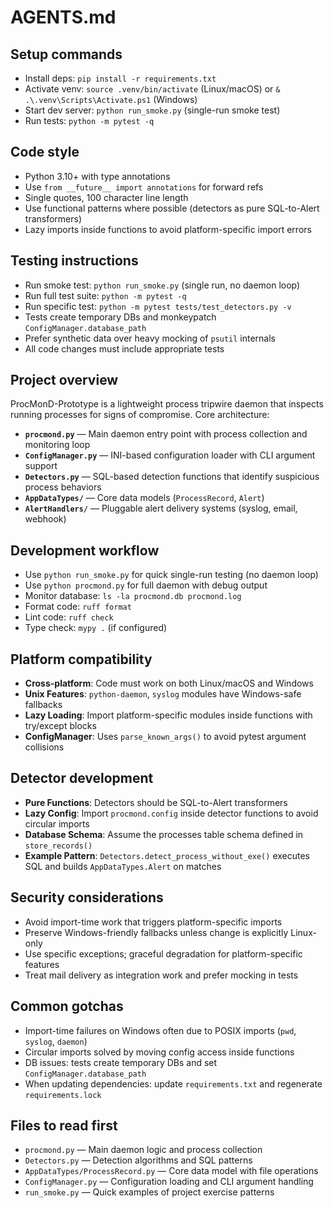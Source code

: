 # AGENTS.md

## Setup commands

- Install deps: `pip install -r requirements.txt`
- Activate venv: `source .venv/bin/activate` (Linux/macOS) or `& .\.venv\Scripts\Activate.ps1` (Windows)
- Start dev server: `python run_smoke.py` (single-run smoke test)
- Run tests: `python -m pytest -q`

## Code style

- Python 3.10+ with type annotations
- Use `from __future__ import annotations` for forward refs
- Single quotes, 100 character line length
- Use functional patterns where possible (detectors as pure SQL-to-Alert transformers)
- Lazy imports inside functions to avoid platform-specific import errors

## Testing instructions

- Run smoke test: `python run_smoke.py` (single run, no daemon loop)
- Run full test suite: `python -m pytest -q`
- Run specific test: `python -m pytest tests/test_detectors.py -v`
- Tests create temporary DBs and monkeypatch `ConfigManager.database_path`
- Prefer synthetic data over heavy mocking of `psutil` internals
- All code changes must include appropriate tests

## Project overview

ProcMonD-Prototype is a lightweight process tripwire daemon that inspects running processes for signs of compromise. Core architecture:

- **`procmond.py`** — Main daemon entry point with process collection and monitoring loop
- **`ConfigManager.py`** — INI-based configuration loader with CLI argument support
- **`Detectors.py`** — SQL-based detection functions that identify suspicious process behaviors
- **`AppDataTypes/`** — Core data models (`ProcessRecord`, `Alert`)
- **`AlertHandlers/`** — Pluggable alert delivery systems (syslog, email, webhook)

## Development workflow

- Use `python run_smoke.py` for quick single-run testing (no daemon loop)
- Use `python procmond.py` for full daemon with debug output
- Monitor database: `ls -la procmond.db procmond.log`
- Format code: `ruff format`
- Lint code: `ruff check`
- Type check: `mypy .` (if configured)

## Platform compatibility

- **Cross-platform**: Code must work on both Linux/macOS and Windows
- **Unix Features**: `python-daemon`, `syslog` modules have Windows-safe fallbacks
- **Lazy Loading**: Import platform-specific modules inside functions with try/except blocks
- **ConfigManager**: Uses `parse_known_args()` to avoid pytest argument collisions

## Detector development

- **Pure Functions**: Detectors should be SQL-to-Alert transformers
- **Lazy Config**: Import `procmond.config` inside detector functions to avoid circular imports
- **Database Schema**: Assume the processes table schema defined in `store_records()`
- **Example Pattern**: `Detectors.detect_process_without_exe()` executes SQL and builds `AppDataTypes.Alert` on matches

## Security considerations

- Avoid import-time work that triggers platform-specific imports
- Preserve Windows-friendly fallbacks unless change is explicitly Linux-only
- Use specific exceptions; graceful degradation for platform-specific features
- Treat mail delivery as integration work and prefer mocking in tests

## Common gotchas

- Import-time failures on Windows often due to POSIX imports (`pwd`, `syslog`, `daemon`)
- Circular imports solved by moving config access inside functions
- DB issues: tests create temporary DBs and set `ConfigManager.database_path`
- When updating dependencies: update `requirements.txt` and regenerate `requirements.lock`

## Files to read first

- `procmond.py` — Main daemon logic and process collection
- `Detectors.py` — Detection algorithms and SQL patterns
- `AppDataTypes/ProcessRecord.py` — Core data model with file operations
- `ConfigManager.py` — Configuration loading and CLI argument handling
- `run_smoke.py` — Quick examples of project exercise patterns
